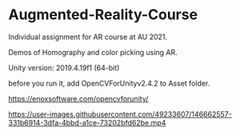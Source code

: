 # Augmented-Reality-Course
Individual assignment for AR course at AU 2021.

Demos of Homography and color picking using AR.

Unity version: 2019.4.19f1 (64-bit)

before you run it, add OpenCVForUnityv2.4.2 to Asset folder.

https://enoxsoftware.com/opencvforunity/


https://user-images.githubusercontent.com/49233607/146662557-331b6914-3dfa-4bbd-a1ce-73202bfd62be.mp4

